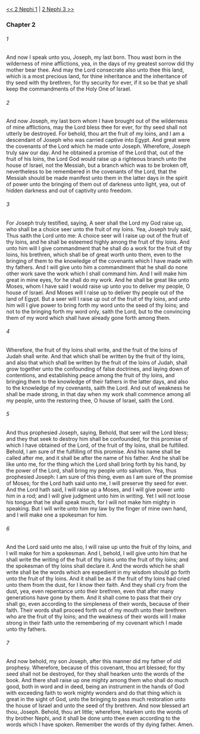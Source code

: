 [<< 2 Nephi 1](2%20Nephi%201)  |  [2 Nephi 3 >>](2%20Nephi%203)

### Chapter 2
###### 1
And now I speak unto you, Joseph, my last born. Thou wast born in the wilderness of mine afflictions, yea, in the days of my greatest sorrow did thy mother bear thee. And may the Lord consecrate also unto thee this land, which is a most precious land, for thine inheritance and the inheritance of thy seed with thy brethren, for thy security for ever, if it so be that ye shall keep the commandments of the Holy One of Israel.

###### 2
And now Joseph, my last born whom I have brought out of the wilderness of mine afflictions, may the Lord bless thee for ever, for thy seed shall not utterly be destroyed. For behold, thou art the fruit of my loins, and I am a descendant of Joseph who was carried captive into Egypt. And great were the covenants of the Lord which he made unto Joseph. Wherefore, Joseph truly saw our day. And he obtained a promise of the Lord that, out of the fruit of his loins, the Lord God would raise up a righteous branch unto the house of Israel, not the Messiah, but a branch which was to be broken off, nevertheless to be remembered in the covenants of the Lord, that the Messiah should be made manifest unto them in the latter days in the spirit of power unto the bringing of them out of darkness unto light, yea, out of hidden darkness and out of captivity unto freedom.

###### 3
For Joseph truly testified, saying, A seer shall the Lord my God raise up, who shall be a choice seer unto the fruit of my loins. Yea, Joseph truly said, Thus saith the Lord unto me: A choice seer will I raise up out of the fruit of thy loins, and he shall be esteemed highly among the fruit of thy loins. And unto him will I give commandment that he shall do a work for the fruit of thy loins, his brethren, which shall be of great worth unto them, even to the bringing of them to the knowledge of the covenants which I have made with thy fathers. And I will give unto him a commandment that he shall do none other work save the work which I shall command him. And I will make him great in mine eyes, for he shall do my work. And he shall be great like unto Moses, whom I have said I would raise up unto you to deliver my people, O house of Israel. And Moses will I raise up to deliver thy people out of the land of Egypt. But a seer will I raise up out of the fruit of thy loins, and unto him will I give power to bring forth my word unto the seed of thy loins; and not to the bringing forth my word only, saith the Lord, but to the convincing them of my word which shall have already gone forth among them.

###### 4
Wherefore, the fruit of thy loins shall write, and the fruit of the loins of Judah shall write. And that which shall be written by the fruit of thy loins, and also that which shall be written by the fruit of the loins of Judah, shall grow together unto the confounding of false doctrines, and laying down of contentions, and establishing peace among the fruit of thy loins, and bringing them to the knowledge of their fathers in the latter days, and also to the knowledge of my covenants, saith the Lord. And out of weakness he shall be made strong, in that day when my work shall commence among all my people, unto the restoring thee, O house of Israel, saith the Lord.

###### 5
And thus prophesied Joseph, saying, Behold, that seer will the Lord bless; and they that seek to destroy him shall be confounded, for this promise of which I have obtained of the Lord, of the fruit of thy loins, shall be fulfilled. Behold, I am sure of the fulfilling of this promise. And his name shall be called after me, and it shall be after the name of his father. And he shall be like unto me, for the thing which the Lord shall bring forth by his hand, by the power of the Lord, shall bring my people unto salvation. Yea, thus prophesied Joseph: I am sure of this thing, even as I am sure of the promise of Moses; for the Lord hath said unto me, I will preserve thy seed for ever. And the Lord hath said, I will raise up a Moses, and I will give power unto him in a rod; and I will give judgment unto him in writing. Yet I will not loose his tongue that he shall speak much, for I will not make him mighty in speaking. But I will write unto him my law by the finger of mine own hand, and I will make one a spokesman for him.

###### 6
And the Lord said unto me also, I will raise up unto the fruit of thy loins, and I will make for him a spokesman. And I, behold, I will give unto him that he shall write the writing of the fruit of thy loins unto the fruit of thy loins; and the spokesman of thy loins shall declare it. And the words which he shall write shall be the words which are expedient in my wisdom should go forth unto the fruit of thy loins. And it shall be as if the fruit of thy loins had cried unto them from the dust, for I know their faith. And they shall cry from the dust, yea, even repentance unto their brethren, even that after many generations have gone by them. And it shall come to pass that their cry shall go, even according to the simpleness of their words, because of their faith. Their words shall proceed forth out of my mouth unto their brethren who are the fruit of thy loins; and the weakness of their words will I make strong in their faith unto the remembering of my covenant which I made unto thy fathers.

###### 7
And now behold, my son Joseph, after this manner did my father of old prophesy. Wherefore, because of this covenant, thou art blessed; for thy seed shall not be destroyed, for they shall hearken unto the words of the book. And there shall raise up one mighty among them who shall do much good, both in word and in deed, being an instrument in the hands of God with exceeding faith to work mighty wonders and do that thing which is great in the sight of God, unto the bringing to pass much restoration unto the house of Israel and unto the seed of thy brethren. And now blessed art thou, Joseph. Behold, thou art little; wherefore, hearken unto the words of thy brother Nephi, and it shall be done unto thee even according to the words which I have spoken. Remember the words of thy dying father. Amen.
